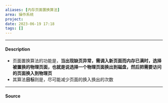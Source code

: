 ```yaml
---
aliases: [内存页面置换算法]
area: 操作系统
project: 
date: 2023-06-19 17:18
tags: []
---
```

---
#### Description
- 页面置换算法的功能是，**当出现缺页异常，需调入新页面而内存已满时，选择被置换的物理页面，也就是说选择一个物理页面换出到磁盘，然后把需要访问的页面换入到物理页**
- 其算法**目标**则是，尽可能减少页面的换入换出的次数


---
#### Source
